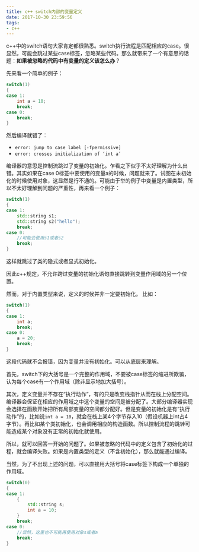 ```yaml
---
title: c++ switch内部的变量定义
date: 2017-10-30 23:59:56
tags:
- c++
---
```


c++中的switch语句大家肯定都很熟悉。switch执行流程是匹配相应的case。很显然，可能会跳过某些case标签，忽略某些代码。那么就带来了一个有意思的话题：**如果被忽略的代码中有变量的定义该怎么办**？

先来看一个简单的例子：
```c++
switch(1)
{
case 1:
	int a = 10;
	break;
case 0:
	break;
}
```
然后编译就错了：
* `error: jump to case label [-fpermissive]`
* `error: crosses initialization of ‘int a’`

编译器的意思是控制流跳过了变量的初始化。乍看之下似乎不太好理解为什么出错。其实如果在case 0标签中要使用的变量a的时候，问题就来了。试图在未初始化的时候使用对象，这显然是行不通的。可能由于举的例子中变量是内置类型，所以不太好理解到问题的严重性，再来看一个例子：
```c++
switch(1)
{
case 1:
	std::string s1;
	std::string s2("hello");
	break;
case 0:
	//可能会使用s1或者s2
	break;
}
```
这样就跳过了类的隐式或者显式初始化。

因此c++规定，不允许跨过变量的初始化语句直接跳转到变量作用域的另一个位置。


然而，对于内置类型来说，定义的时候并非一定要初始化。
比如：
```c++
switch(1)
{
case 1:
	int a;
	break;
case 0:
	a = 20;
	break;
}
```
这段代码就不会报错，因为变量并没有初始化。可以从底层来理解。

首先，switch下的大括号是一个完整的作用域，不要被case标签的缩进所欺骗，认为每个case有一个作用域（除非显示地加大括号）。

其次，定义变量并不存在“执行动作”，有的只是改变栈指针从而在栈上分配空间。编译器会保证在相应的作用域之中这个变量的空间是被分配了。大部分编译器实现会选择在函数开始把所有局部变量的空间都分配好。但是变量的初始化是有”执行动作“的，比如说`int a = 10`，就会在栈上某4个字节存入10（假设机器上int占4字节）。再比如某个类初始化，也会调用相应的构造函数。所以控制流程的跳转可能造成某个对象没有正常的初始化就使用。

所以，就可以回答一开始的问题了。如果被忽略的代码中的定义包含了初始化的过程，就会编译失败。如果是内置类型的定义（不含初始化），那么就能通过编译。

当然，为了不出现上述的问题，可以直接用大括号将case标签下构成一个单独的作用域。
```c++
switch(0)
{
case 1:
	{
		std::string s;
		int a = 10;
	}
	break;
case 0:
	//显然，这里也不可能再使用对象s或者a
	break;
}
```